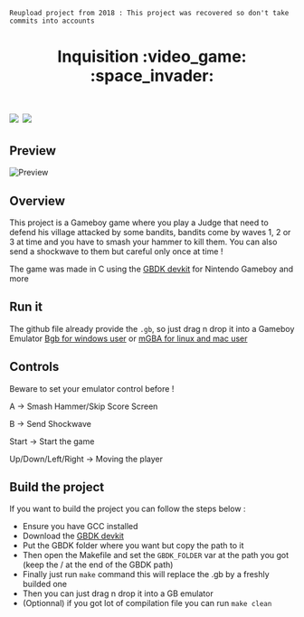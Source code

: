 ``Reupload project from 2018 : This project was recovered so don't take commits into accounts``

<h1 align="center"> Inquisition :video_game: :space_invader: <h1>

<img src="https://img.shields.io/badge/platform-gameboy-yellowgreen" />
<img src="https://img.shields.io/badge/language-c-lightgrey" />


## Preview
![Preview](https://i.ibb.co/W6133Gm/Capture-d-e-cran-2024-01-23-a-22-51-54.png)


## Overview
This project is a Gameboy game where you play a Judge that need to defend his village attacked by some bandits,
bandits come by waves 1, 2 or 3 at time and you have to smash your hammer to kill them. You can also send a shockwave to them but careful only once at time !


The game was made in C using the [GBDK devkit](https://github.com/gbdk-2020/gbdk-2020) for Nintendo Gameboy and more


## Run it
The github file already provide the ``.gb``, so just drag n drop it into a Gameboy Emulator [Bgb for windows user](http://bgb.bircd.org/) or [mGBA for linux and mac user](https://mgba.io/)


## Controls
Beware to set your emulator control before !

A -> Smash Hammer/Skip Score Screen

B -> Send Shockwave

Start -> Start the game

Up/Down/Left/Right -> Moving the player


## Build the project

If you want to build the project you can follow the steps below :
- Ensure you have GCC installed
- Download the [GBDK devkit](https://github.com/gbdk-2020/gbdk-2020)
- Put the GBDK folder where you want but copy the path to it
- Then open the Makefile and set the ``GBDK_FOLDER`` var at the path you got (keep the / at the end of the GBDK path)
- Finally just run ``make`` command this will replace the .gb by a freshly builded one
- Then you can just drag n drop it into a GB emulator
- (Optionnal) if you got lot of compilation file you can run ``make clean``
